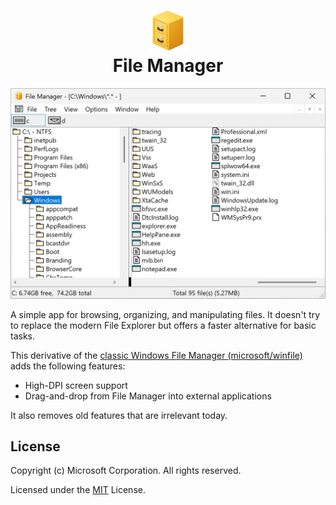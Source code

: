<h1 align="center"><img src="icon.png" width=64><br>File Manager</h1>

<p align="center"><img src="screenshot.png" width=588></p>

A simple app for browsing, organizing, and manipulating files.
It doesn't try to replace the modern File Explorer but offers a faster alternative for basic tasks.

This derivative of the [classic Windows File Manager (microsoft/winfile)](https://github.com/microsoft/winfile) adds the following features:

- High-DPI screen support
- Drag-and-drop from File Manager into external applications

It also removes old features that are irrelevant today.

## License

Copyright (c) Microsoft Corporation. All rights reserved.

Licensed under the [MIT](../LICENSE) License.
